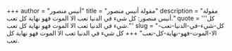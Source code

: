 +++
author = "أنيس منصور"
title = "مقولة أنيس منصور"
description = "مقولة أنيس منصور: كل شيء في الدنيا تعب الا الموت فهو نهاية كل تعب."
quote = '''كل شيء في الدنيا تعب الا الموت فهو نهاية كل تعب.''' 
slug = "كل-شيء-في-الدنيا-تعب-الا-الموت-فهو-نهاية-كل-تعب"
+++
كل شيء في الدنيا تعب الا الموت فهو نهاية كل تعب.
